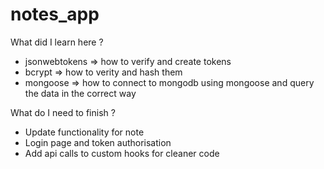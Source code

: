 # notes_app

What did I learn here ?

- jsonwebtokens => how to verify and create tokens
- bcrypt => how to verity and hash them
- mongoose => how to connect to mongodb using mongoose and query the data in the correct way


What do I need to finish ?

- Update functionality for note
- Login page and token authorisation
- Add api calls to custom hooks for cleaner code
